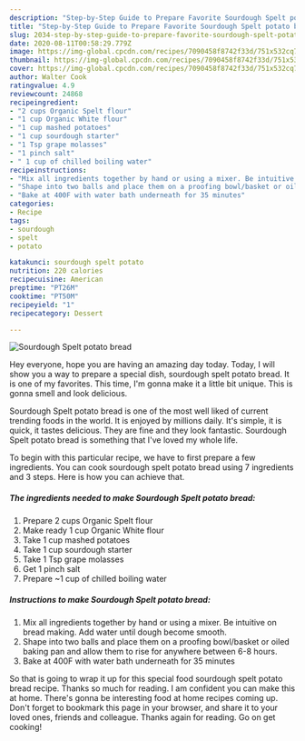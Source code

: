 ```yaml
---
description: "Step-by-Step Guide to Prepare Favorite Sourdough Spelt potato bread"
title: "Step-by-Step Guide to Prepare Favorite Sourdough Spelt potato bread"
slug: 2034-step-by-step-guide-to-prepare-favorite-sourdough-spelt-potato-bread
date: 2020-08-11T00:58:29.779Z
image: https://img-global.cpcdn.com/recipes/7090458f8742f33d/751x532cq70/sourdough-spelt-potato-bread-recipe-main-photo.jpg
thumbnail: https://img-global.cpcdn.com/recipes/7090458f8742f33d/751x532cq70/sourdough-spelt-potato-bread-recipe-main-photo.jpg
cover: https://img-global.cpcdn.com/recipes/7090458f8742f33d/751x532cq70/sourdough-spelt-potato-bread-recipe-main-photo.jpg
author: Walter Cook
ratingvalue: 4.9
reviewcount: 24868
recipeingredient:
- "2 cups Organic Spelt flour"
- "1 cup Organic White flour"
- "1 cup mashed potatoes"
- "1 cup sourdough starter"
- "1 Tsp grape molasses"
- "1 pinch salt"
- " 1 cup of chilled boiling water"
recipeinstructions:
- "Mix all ingredients together by hand or using a mixer. Be intuitive on bread making. Add water until dough become smooth."
- "Shape into two balls and place them on a proofing bowl/basket or oiled baking pan and allow them to rise for anywhere between 6-8 hours."
- "Bake at 400F with water bath underneath for 35 minutes"
categories:
- Recipe
tags:
- sourdough
- spelt
- potato

katakunci: sourdough spelt potato 
nutrition: 220 calories
recipecuisine: American
preptime: "PT26M"
cooktime: "PT50M"
recipeyield: "1"
recipecategory: Dessert

---
```



![Sourdough Spelt potato bread](https://img-global.cpcdn.com/recipes/7090458f8742f33d/751x532cq70/sourdough-spelt-potato-bread-recipe-main-photo.jpg)

Hey everyone, hope you are having an amazing day today. Today, I will show you a way to prepare a special dish, sourdough spelt potato bread. It is one of my favorites. This time, I'm gonna make it a little bit unique. This is gonna smell and look delicious.

Sourdough Spelt potato bread is one of the most well liked of current trending foods in the world. It is enjoyed by millions daily. It's simple, it is quick, it tastes delicious. They are fine and they look fantastic. Sourdough Spelt potato bread is something that I've loved my whole life.




To begin with this particular recipe, we have to first prepare a few ingredients. You can cook sourdough spelt potato bread using 7 ingredients and 3 steps. Here is how you can achieve that.

<!--inarticleads1-->

##### The ingredients needed to make Sourdough Spelt potato bread:

1. Prepare 2 cups Organic Spelt flour
1. Make ready 1 cup Organic White flour
1. Take 1 cup mashed potatoes
1. Take 1 cup sourdough starter
1. Take 1 Tsp grape molasses
1. Get 1 pinch salt
1. Prepare  ~1 cup of chilled boiling water




<!--inarticleads2-->

##### Instructions to make Sourdough Spelt potato bread:

1. Mix all ingredients together by hand or using a mixer. Be intuitive on bread making. Add water until dough become smooth.
1. Shape into two balls and place them on a proofing bowl/basket or oiled baking pan and allow them to rise for anywhere between 6-8 hours.
1. Bake at 400F with water bath underneath for 35 minutes




So that is going to wrap it up for this special food sourdough spelt potato bread recipe. Thanks so much for reading. I am confident you can make this at home. There's gonna be interesting food at home recipes coming up. Don't forget to bookmark this page in your browser, and share it to your loved ones, friends and colleague. Thanks again for reading. Go on get cooking!
